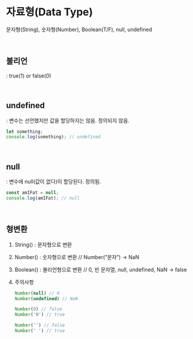 # 자료형(Data Type)
문자형(String), 숫자형(Number), Boolean(T/F), null, undefined

<br>

## 불리언
: true(1) or false(0)

<br>

## undefined 
: 변수는 선언했지만 값을 할당하지는 않음. 정의되지 않음.

```jsx
let something;
console.log(something); // undefined
```
<br>

## null 
: 변수에 null(값이 없다)이 할당된다. 정의됨.

```jsx
const amIFat = null;
console.log(amIFat); // null
```
<br>

## 형변환
1. String() : 문자형으로 변환
2. Number() : 숫자형으로 변환 // Number(”문자”) → NaN
3. Boolean() : 불리언형으로 변환 // 0, 빈 문자열, null, undefined, NaN → false
4. 주의사항

    ```jsx
    Number(null) // 0
    Number(undefined) // NaN
    
    Number(0) // false
    Number('0') // true
    
    Number('') // false
    Number(' ') // true
    ```